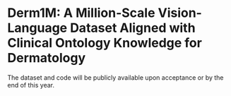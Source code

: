 # Derm1M: A Million-Scale Vision-Language Dataset Aligned with Clinical Ontology Knowledge for Dermatology


The dataset and code will be publicly available upon acceptance or by the end of this year.


